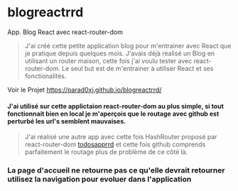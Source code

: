# blogreactrrd

App. Blog React avec react-router-dom

> J'ai créé cette petite application blog pour m'entrainer avec React que je pratique depuis quelques mois. J'avais déjà réalisé un Blog en utilisant un router maison, cette fois j'ai voulu tester avec react-router-dom. Le seul but est de m'entrainer à utiliser React et ses fonctionalités.

Voir le Projet https://parad0xj.github.io/blogreactrrd/

#### J'ai utilisé sur cette applictaion react-router-dom au plus simple, si tout fonctionnait bien en local je m'aperçois que le routage avec github est perturbé les url's semblent mauvaises.

>  J'ai réalisé une autre app avec cette fois HashRouter proposé par react-router-dom [todosapprrd](https://github.com/Parad0xJ/todosapprrd) et cette fois github comprends parfaitement le routage plus de problème de ce côté là.

### La page d'accueil ne retourne pas ce qu'elle devrait retourner utilisez la navigation pour evoluer dans l'application





